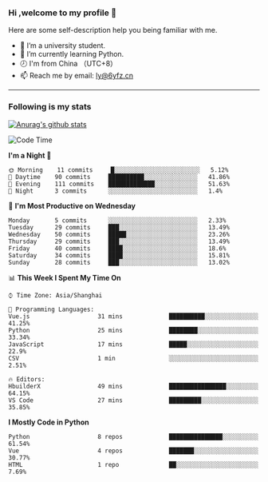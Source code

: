 ### Hi ,welcome to my profile 👋
Here are some self-description help you being familiar with me.
<!--
**liuyunfz/liuyunfz** is a ✨ _special_ ✨ repository because its `README.md` (this file) appears on your GitHub profile.
- 👯 I’m looking to collaborate on ...
- 🤔 I’m looking for help with ...
Here are some ideas to get you started:
-->
- 🏫 I’m a university student.
- 💪 I’m currently learning Python.
- 🕗 I'm from China （UTC+8）
- 📫 Reach me by email: [ly@6yfz.cn](mailto:ly@6yfz.cn)
  
---
### Following is my stats
  
[![Anurag's github stats](https://github-readme-stats.vercel.app/api?username=liuyunfz)](https://github.com/anuraghazra/github-readme-stats)
  
<!--START_SECTION:waka-->
![Code Time](http://img.shields.io/badge/Code%20Time-0%20secs-blue)

**I'm a Night 🦉** 

```text
🌞 Morning    11 commits     █░░░░░░░░░░░░░░░░░░░░░░░░   5.12% 
🌆 Daytime    90 commits     ██████████░░░░░░░░░░░░░░░   41.86% 
🌃 Evening    111 commits    █████████████░░░░░░░░░░░░   51.63% 
🌙 Night      3 commits      ░░░░░░░░░░░░░░░░░░░░░░░░░   1.4%

```
📅 **I'm Most Productive on Wednesday** 

```text
Monday       5 commits      ░░░░░░░░░░░░░░░░░░░░░░░░░   2.33% 
Tuesday      29 commits     ███░░░░░░░░░░░░░░░░░░░░░░   13.49% 
Wednesday    50 commits     █████░░░░░░░░░░░░░░░░░░░░   23.26% 
Thursday     29 commits     ███░░░░░░░░░░░░░░░░░░░░░░   13.49% 
Friday       40 commits     ████░░░░░░░░░░░░░░░░░░░░░   18.6% 
Saturday     34 commits     ████░░░░░░░░░░░░░░░░░░░░░   15.81% 
Sunday       28 commits     ███░░░░░░░░░░░░░░░░░░░░░░   13.02%

```


📊 **This Week I Spent My Time On** 

```text
⌚︎ Time Zone: Asia/Shanghai

💬 Programming Languages: 
Vue.js                   31 mins             ██████████░░░░░░░░░░░░░░░   41.25% 
Python                   25 mins             ████████░░░░░░░░░░░░░░░░░   33.34% 
JavaScript               17 mins             █████░░░░░░░░░░░░░░░░░░░░   22.9% 
CSV                      1 min               ░░░░░░░░░░░░░░░░░░░░░░░░░   2.51%

🔥 Editors: 
HbuilderX                49 mins             ████████████████░░░░░░░░░   64.15% 
VS Code                  27 mins             █████████░░░░░░░░░░░░░░░░   35.85%

```

**I Mostly Code in Python** 

```text
Python                   8 repos             ███████████████░░░░░░░░░░   61.54% 
Vue                      4 repos             ███████░░░░░░░░░░░░░░░░░░   30.77% 
HTML                     1 repo              ██░░░░░░░░░░░░░░░░░░░░░░░   7.69%

```



<!--END_SECTION:waka-->
